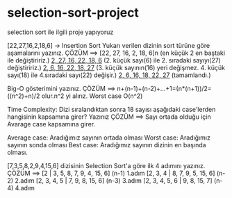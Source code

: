 # selection-sort-project
selection sort ile ilgili proje yapıyoruz
 
 [22,27,16,2,18,6] -> Insertion Sort
Yukarı verilen dizinin sort türüne göre aşamalarını yazınız.
ÇÖZÜM ==> [22, 27, 16, 2, 18, 6]n (en küçük 2 en baştaki ile değiştiririz.)
          [2, 27, 16, 22, 18, 6](n-1) (2. küçük sayı(6) ile 2. sıradaki sayıyı(27) değiştiririz.)
          [2, 6, 16, 22, 18, 27](n-2) (3. küçük sayının(16) yeri değişmez. 4. küçük sayı(18) ile 4.sıradaki sayı(22) değişir.)
          [2, 6, 16, 18, 22, 27](1) (tamamlandı.)

Big-O gösterimini yazınız.
ÇÖZÜM ==> n+(n-1)+(n-2)+...+1=(n*(n+1))/2=((n^2)+n)/2 olur.n^2 yi alırız. Worst case O(n^2)

Time Complexity: Dizi sıralandıktan sonra 18 sayısı aşağıdaki case'lerden hangisinin kapsamına girer? Yazınız
ÇÖZÜM ==> Sayı ortada olduğu için Avarage case kapsamına girer.
          
Average case: Aradığımız sayının ortada olması
Worst case: Aradığımız sayının sonda olması
Best case: Aradığımız sayının dizinin en başında olması.

[7,3,5,8,2,9,4,15,6] dizisinin Selection Sort'a göre ilk 4 adımını yazınız.
ÇÖZÜM ==> [2 | 3, 5, 8, 7, 9, 4, 15, 6] (n-1) 1.adım
          [2, 3, 4 | 8, 7, 9, 5, 15, 6] (n-2) 2.adım
          [2, 3, 4, 5 | 7, 9, 8, 15, 6] (n-3) 3.adım
          [2, 3, 4, 5, 6 | 9, 8, 15, 7] (n-4) 4.adım
